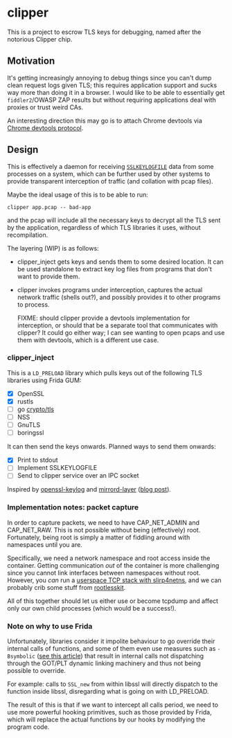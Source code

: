 # clipper

This is a project to escrow TLS keys for debugging, named after the notorious
Clipper chip.

## Motivation

It's getting increasingly annoying to debug things since you can't dump clean
request logs given TLS; this requires application support and sucks way more
than doing it in a browser. I would like to be able to essentially get
`fiddler2`/OWASP ZAP results but without requiring applications deal with
proxies or trust weird CAs.

An interesting direction this may go is to attach Chrome devtools via [Chrome
devtools protocol][devtools-net].

[devtools-net]: https://chromedevtools.github.io/devtools-protocol/1-3/Network/

## Design

This is effectively a daemon for receiving [`SSLKEYLOGFILE`] data from some
processes on a system, which can be further used by other systems to provide
transparent interception of traffic (and collation with pcap files).

Maybe the ideal usage of this is to be able to run:

```
clipper app.pcap -- bad-app
```

and the pcap will include all the necessary keys to decrypt all the TLS sent by
the application, regardless of which TLS libraries it uses, without
recompilation.

The layering (WIP) is as follows:
- clipper_inject gets keys and sends them to some desired location. It can be
  used standalone to extract key log files from programs that don't want to
  provide them.
- clipper invokes programs under interception, captures the actual network
  traffic (shells out?), and possibly provides it to other programs to process.

  FIXME: should clipper provide a devtools implementation for interception, or
  should that be a separate tool that communicates with clipper? It could go
  either way; I can see wanting to open pcaps and use them with devtools, which
  is a different use case.

### clipper_inject

This is a `LD_PRELOAD` library which pulls keys out of the following TLS
libraries using Frida GUM:

- [x] OpenSSL
- [x] rustls
- [ ] go [crypto/tls](https://pkg.go.dev/crypto/tls)
- [ ] NSS
- [ ] GnuTLS
- [ ] boringssl

It can then send the keys onwards. Planned ways to send them onwards:

- [x] Print to stdout
- [ ] Implement SSLKEYLOGFILE
- [ ] Send to clipper service over an IPC socket

Inspired by [openssl-keylog] and [mirrord-layer] ([blog
post][mirrord-blogpost]).

[`SSLKEYLOGFILE`]: https://www.ietf.org/archive/id/draft-thomson-tls-keylogfile-00.html
[openssl-keylog]: https://github.com/wpbrown/openssl-keylog
[mirrord-layer]: https://github.com/metalbear-co/mirrord/tree/main/mirrord/layer
[mirrord-blogpost]: https://metalbear.co/blog/mirrord-internals-hooking-libc-functions-in-rust-and-fixing-bugs/

### Implementation notes: packet capture

In order to capture packets, we need to have CAP_NET_ADMIN and CAP_NET_RAW.
This is not possible without being (effectively) root. Fortunately, being root
is simply a matter of fiddling around with namespaces until you are.

Specifically, we need a network namespace and root access inside the container.
Getting communication *out* of the container is more challenging since you
cannot link interfaces between namespaces without root. However, you *can* run
a [userspace TCP stack with slirp4netns][userspace-tcp], and we can probably
crib some stuff from [rootlesskit].

All of this together should let us either use or become tcpdump and affect
only our own child processes (which would be a success!).

[userspace-tcp]: https://github.com/rootless-containers/slirp4netns
[rootlesskit]: https://github.com/rootless-containers/rootlesskit

### Note on why to use Frida

Unfortunately, libraries consider it impolite behaviour to go override their
internal calls of functions, and some of them even use measures such
as `-Bsymbolic` ([see this article][bsymbolic]) that result in internal calls
not dispatching through the GOT/PLT dynamic linking machinery and thus not
being possible to override.

For example: calls to `SSL_new` from within libssl will directly dispatch to
the function inside libssl, disregarding what is going on with LD_PRELOAD.

The result of this is that if we want to intercept all calls period, we need to
use more powerful hooking primitives, such as those provided by Frida, which
will replace the actual functions by our hooks by modifying the program code.

[bsymbolic]: https://www.technovelty.org/c/what-exactly-does-bsymblic-do.html

